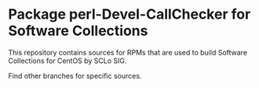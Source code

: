 # Package perl-Devel-CallChecker for Software Collections

This repository contains sources for RPMs that are used
to build Software Collections for CentOS by SCLo SIG.

Find other branches for specific sources.
